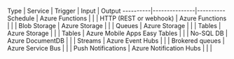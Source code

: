 Type | Service | Trigger | Input | Output 
----------|---------------|----------
Schedule | Azure Functions | <span class="wa-check wa-check-green"></span> | <span class="wa-cancel"></span> | <span class="wa-cancel"></span>
HTTP (REST or webhook) | Azure Functions | <span class="wa-check wa-check-green"></span> | <span class="wa-cancel"></span> | <span class="wa-check wa-check-green"></span>
Blob Storage | Azure Storage | <span class="wa-check wa-check-green"></span> | <span class="wa-check wa-check-green"></span> | <span class="wa-check wa-check-green"></span> 
Queues | Azure Storage | <span class="wa-check wa-check-green"></span> | <span class="wa-cancel"></span> | <span class="wa-check wa-check-green"></span>
Tables | Azure Storage | <span class="wa-cancel"></span> | <span class="wa-check wa-check-green"></span> | <span class="wa-check wa-check-green"></span>
Tables | Azure Mobile Apps Easy Tables | <span class="wa-cancel"></span> | <span class="wa-check wa-check-green"></span> | <span class="wa-check wa-check-green"></span>
No-SQL DB | Azure DocumentDB | <span class="wa-cancel"></span> | <span class="wa-check wa-check-green"></span> | <span class="wa-check wa-check-green"></span>
Streams | Azure Event Hubs | <span class="wa-check wa-check-green"></span> | <span class="wa-cancel"></span> | <span class="wa-check wa-check-green"></span>
Brokered queues | Azure Service Bus | <span class="wa-cancel"></span> | <span class="wa-check wa-check-green"></span> | <span class="wa-check wa-check-green"></span>
Push Notifications | Azure Notification Hubs | <span class="wa-cancel"></span> | <span class="wa-cancel"></span> | <span class="wa-check wa-check-green"></span>